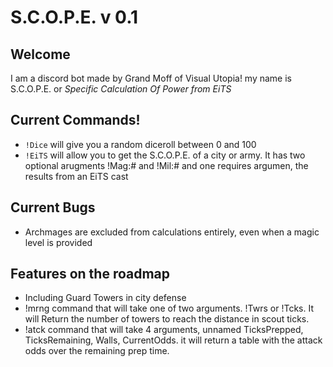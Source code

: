 # S.C.O.P.E. v 0.1

## Welcome

I am a discord bot made by Grand Moff of Visual Utopia!
my name is S.C.O.P.E. or _Specific Calculation Of Power from EiTS_

## Current Commands!

- `!Dice` will give you a random diceroll between 0 and 100
- `!EiTS` will allow you to get the S.C.O.P.E. of a city or army. It has two optional arugments !Mag:# and !Mil:# and one requires argumen, the results from an EiTS cast

## Current Bugs

- Archmages are excluded from calculations entirely, even when a magic level is provided

## Features on the roadmap

- Including Guard Towers in city defense
- !mrng command that will take one of two arguments. !Twrs or !Tcks. It will Return the number of towers to reach the distance in scout ticks.
- !atck command that will take 4 arguments, unnamed TicksPrepped, TicksRemaining, Walls, CurrentOdds. it will return a table with the attack odds over the remaining prep time.
